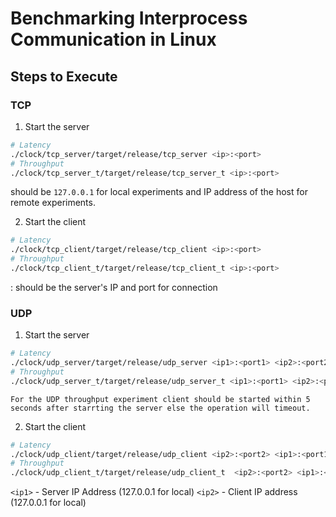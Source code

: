# Benchmarking Interprocess Communication in Linux

## Steps to Execute

### TCP
1. Start the server
```bash
# Latency
./clock/tcp_server/target/release/tcp_server <ip>:<port>
# Throughput
./clock/tcp_server_t/target/release/tcp_server_t <ip>:<port>
```
<ip> should be `127.0.0.1` for local experiments and IP address of the host for remote experiments.

2. Start the client
```bash
# Latency
./clock/tcp_client/target/release/tcp_client <ip>:<port>
# Throughput
./clock/tcp_client_t/target/release/tcp_client_t <ip>:<port>
```
<ip>:<port> should be the server's IP and port for connection

### UDP
1. Start the server
```bash
# Latency
./clock/udp_server/target/release/udp_server <ip1>:<port1> <ip2>:<port2>
# Throughput
./clock/udp_server_t/target/release/udp_server_t <ip1>:<port1> <ip2>:<port2>
```
`For the UDP throughput experiment client should be started within 5 seconds after starrting the server else the operation will timeout.`

2. Start the client
```bash
# Latency
./clock/udp_client/target/release/udp_client <ip2>:<port2> <ip1>:<port1>
# Throughput
./clock/udp_client_t/target/release/udp_client_t  <ip2>:<port2> <ip1>:<port1>
```
`<ip1>` - Server IP Address (127.0.0.1 for local) 
`<ip2>` - Client IP address (127.0.0.1 for local)

